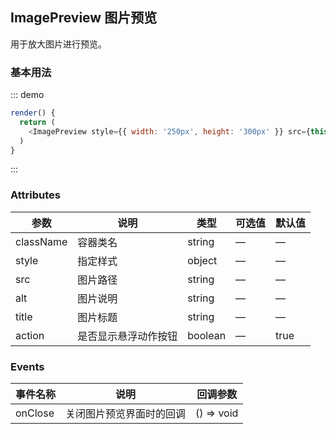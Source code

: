 ## ImagePreview 图片预览

用于放大图片进行预览。

### 基本用法

::: demo
```js
render() {
  return (
    <ImagePreview style={{ width: '250px', height: '300px' }} src={this.props.imgSrc} alt='世外桃源' />
  )
}
```
:::

### Attributes
| 参数      | 说明          | 类型      | 可选值                           | 默认值  |
|---------- |-------------- |---------- |--------------------------------  |-------- |
| className | 容器类名 | string | — | — |
| style | 指定样式 | object | — | — |
| src | 图片路径 | string | — | — |
| alt | 图片说明 | string | — | — |
| title | 图片标题 | string | — | — |
| action | 是否显示悬浮动作按钮 | boolean | — | true |

### Events
| 事件名称 | 说明 | 回调参数 |
|---------- |-------- |---------- |
| onClose | 关闭图片预览界面时的回调 | () => void |
